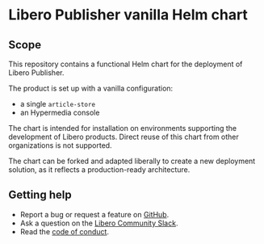 Libero Publisher vanilla Helm chart
===================================

Scope
-----

This repository contains a functional Helm chart for the deployment of Libero Publisher.

The product is set up with a vanilla configuration:

- a single `article-store`
- an Hypermedia console

The chart is intended for installation on environments supporting the development of Libero products. Direct reuse of this chart from other organizations is not supported.

The chart can be forked and adapted liberally to create a new deployment solution, as it reflects a production-ready architecture.

Getting help
------------

- Report a bug or request a feature on [GitHub](https://github.com/libero/publisher/issues/new/choose).
- Ask a question on the [Libero Community Slack](https://libero.pub/join-slack).
- Read the [code of conduct](https://libero.pub/code-of-conduct).
